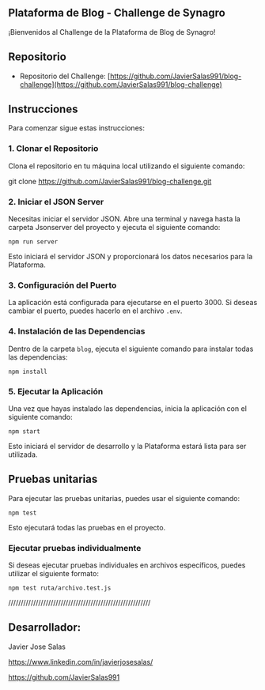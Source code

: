 ## Plataforma de Blog - Challenge de Synagro

¡Bienvenidos al Challenge de la Plataforma de Blog de Synagro!

## Repositorio

- Repositorio del Challenge: [https://github.com/JavierSalas991/blog-challenge](https://github.com/JavierSalas991/blog-challenge)

## Instrucciones

Para comenzar sigue estas instrucciones:

### 1. Clonar el Repositorio

Clona el repositorio en tu máquina local utilizando el siguiente comando:

git clone https://github.com/JavierSalas991/blog-challenge.git

### 2. Iniciar el JSON Server

Necesitas iniciar el servidor JSON. Abre una terminal y navega hasta la carpeta Jsonserver del proyecto y ejecuta el siguiente comando:

`npm run server`

Esto iniciará el servidor JSON y proporcionará los datos necesarios para la Plataforma.

### 3. Configuración del Puerto

La aplicación está configurada para ejecutarse en el puerto 3000. Si deseas cambiar el puerto, puedes hacerlo en el archivo `.env`.

### 4. Instalación de las Dependencias

Dentro de la carpeta `blog`, ejecuta el siguiente comando para instalar todas las dependencias:

`npm install`

### 5. Ejecutar la Aplicación

Una vez que hayas instalado las dependencias, inicia la aplicación con el siguiente comando:

`npm start`

Esto iniciará el servidor de desarrollo y la Plataforma estará lista para ser utilizada.

## Pruebas unitarias

Para ejecutar las pruebas unitarias, puedes usar el siguiente comando:

`npm test`

Esto ejecutará todas las pruebas en el proyecto.

### Ejecutar pruebas individualmente

Si deseas ejecutar pruebas individuales en archivos específicos, puedes utilizar el siguiente formato:

`npm test ruta/archivo.test.js`

/////////////////////////////////////////////////////////

## Desarrollador:

Javier Jose Salas

https://www.linkedin.com/in/javierjosesalas/

https://github.com/JavierSalas991
